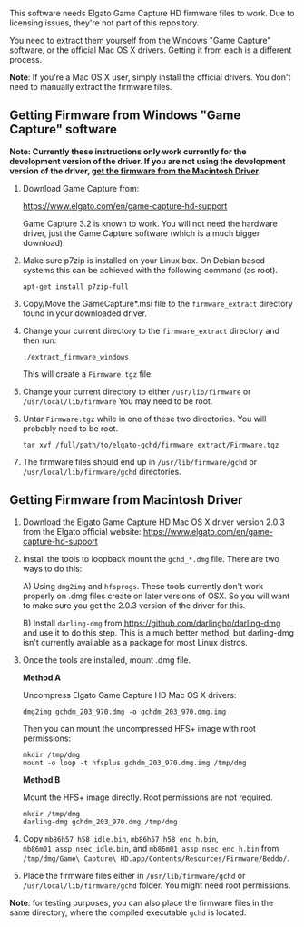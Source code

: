 This software needs Elgato Game Capture HD firmware files to work. Due to
licensing issues, they're not part of this repository.

You need to extract them yourself from the Windows "Game Capture" software,
or the official Mac OS X drivers. Getting it from each is a different process.

**Note**: If you're a Mac OS X user, simply install the official drivers. You
don't need to manually extract the firmware files.

## Getting Firmware from Windows "Game Capture" software

**Note: Currently these instructions only work currently for the development version of the driver. If you are not using the development version of the driver, [get the firmware from the Macintosh Driver](#getting-firmware-from-macintosh-driver).**

1. Download Game Capture from:

   https://www.elgato.com/en/game-capture-hd-support

   Game Capture 3.2 is known to work. You will not need the hardware driver,
   just the Game Capture software (which is a much bigger download).

2. Make sure p7zip is installed on your Linux box. On Debian based systems
   this can be achieved with the following command (as root).

   ```
   apt-get install p7zip-full
   ```

3. Copy/Move the GameCapture*.msi file to the `firmware_extract` directory found in your downloaded driver.

4. Change your current directory to the `firmware_extract` directory and then run:

    ```
    ./extract_firmware_windows
    ```

    This will create a `Firmware.tgz` file.

5. Change your current directory to either `/usr/lib/firmware` or `/usr/local/lib/firmware`
   You may need to be root.

6. Untar `Firmware.tgz` while in one of these two directories. You will probably
    need to be root.

    ```
    tar xvf /full/path/to/elgato-gchd/firmware_extract/Firmware.tgz
    ```

7. The firmware files should end up in `/usr/lib/firmware/gchd` or
   `/usr/local/lib/firmware/gchd` directories.

## Getting Firmware from Macintosh Driver

1. Download the Elgato Game Capture HD Mac OS X driver version 2.0.3 from the Elgato official
website: https://www.elgato.com/en/game-capture-hd-support

2. Install the tools to loopback mount the `gchd_*.dmg` file.
   There are two ways to do this:

    A) Using `dmg2img` and `hfsprogs`. These tools currently don't work
       properly on .dmg files create on later versions of OSX. So you will
       want to make sure you get the 2.0.3 version of the driver for this.

    B) Install `darling-dmg` from https://github.com/darlinghq/darling-dmg
       and use it to do this step. This is a much better method, but
       darling-dmg isn't currently available as a package for most
       Linux distros.

3. Once the tools are installed, mount .dmg file.

   **Method A**

      Uncompress Elgato Game Capture HD Mac OS X drivers:

      ```
      dmg2img gchdm_203_970.dmg -o gchdm_203_970.dmg.img
      ```

      Then you can mount the uncompressed HFS+ image with root permissions:

      ```
      mkdir /tmp/dmg
      mount -o loop -t hfsplus gchdm_203_970.dmg.img /tmp/dmg
      ```

   **Method B**

      Mount the HFS+ image directly. Root permissions are not required.

      ```
      mkdir /tmp/dmg
      darling-dmg gchdm_203_970.dmg /tmp/dmg
      ```

4. Copy `mb86h57_h58_idle.bin`, `mb86h57_h58_enc_h.bin`,
   `mb86m01_assp_nsec_idle.bin`, and `mb86m01_assp_nsec_enc_h.bin`
   from `/tmp/dmg/Game\ Capture\ HD.app/Contents/Resources/Firmware/Beddo/`.

5. Place the firmware files either in `/usr/lib/firmware/gchd` or
   `/usr/local/lib/firmware/gchd` folder. You might need root permissions.

**Note**: for testing purposes, you can also place the firmware files in the
same directory, where the compiled executable `gchd` is located.
